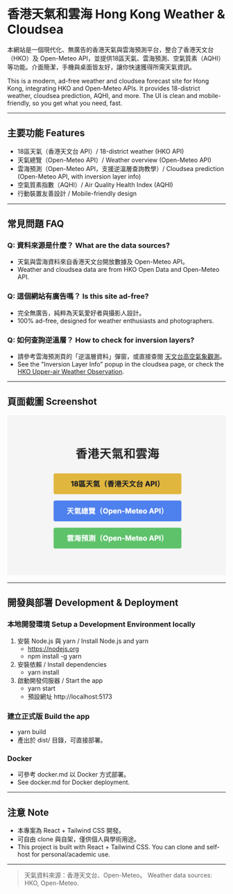 # 香港天氣和雲海 Hong Kong Weather & Cloudsea

本網站是一個現代化、無廣告的香港天氣與雲海預測平台，整合了香港天文台（HKO）及 Open-Meteo API，並提供18區天氣、雲海預測、空氣質素（AQHI）等功能。介面簡潔，手機與桌面皆友好，讓你快速獲得所需天氣資訊。

This is a modern, ad-free weather and cloudsea forecast site for Hong Kong, integrating HKO and Open-Meteo APIs. It provides 18-district weather, cloudsea prediction, AQHI, and more. The UI is clean and mobile-friendly, so you get what you need, fast.

---

## 主要功能 Features
- 18區天氣（香港天文台 API）/ 18-district weather (HKO API)
- 天氣總覽（Open-Meteo API）/ Weather overview (Open-Meteo API)
- 雲海預測（Open-Meteo API，支援逆溫層查詢教學）/ Cloudsea prediction (Open-Meteo API, with inversion layer info)
- 空氣質素指數（AQHI）/ Air Quality Health Index (AQHI)
- 行動裝置友善設計 / Mobile-friendly design

---

## 常見問題 FAQ

### Q: 資料來源是什麼？ What are the data sources?
- 天氣與雲海資料來自香港天文台開放數據及 Open-Meteo API。
- Weather and cloudsea data are from HKO Open Data and Open-Meteo API.

### Q: 這個網站有廣告嗎？ Is this site ad-free?
- 完全無廣告，純粹為天氣愛好者與攝影人設計。
- 100% ad-free, designed for weather enthusiasts and photographers.

### Q: 如何查詢逆溫層？ How to check for inversion layers?
- 請參考雲海預測頁的「逆溫層資料」彈窗，或直接查閱
  [天文台高空氣象觀測](https://www.hko.gov.hk/tc/out_photo/upper-air-weather.htm)。
- See the "Inversion Layer Info" popup in the cloudsea page, or check the
  [HKO Upper-air Weather Observation](https://www.hko.gov.hk/en/out_photo/upper-air-weather.htm).

---

## 頁面截圖 Screenshot

![網站截圖 Screenshot](public/Screenshot%202025-06-06%20at%2004.30.23.png)

---

## 開發與部署 Development & Deployment

### 本地開發環境 Setup a Development Environment locally

1. 安裝 Node.js 與 yarn / Install Node.js and yarn
   - https://nodejs.org
   - npm install -g yarn
2. 安裝依賴 / Install dependencies
   - yarn install
3. 啟動開發伺服器 / Start the app
   - yarn start
   - 預設網址 http://localhost:5173

### 建立正式版 Build the app
- yarn build
- 產出於 dist/ 目錄，可直接部署。

### Docker
- 可參考 docker.md 以 Docker 方式部署。
- See docker.md for Docker deployment.

---

## 注意 Note
- 本專案為 React + Tailwind CSS 開發。
- 可自由 clone 與自架，僅供個人與學術用途。
- This project is built with React + Tailwind CSS. You can clone and self-host for personal/academic use.

---

> 天氣資料來源：香港天文台、Open-Meteo。
> Weather data sources: HKO, Open-Meteo.
